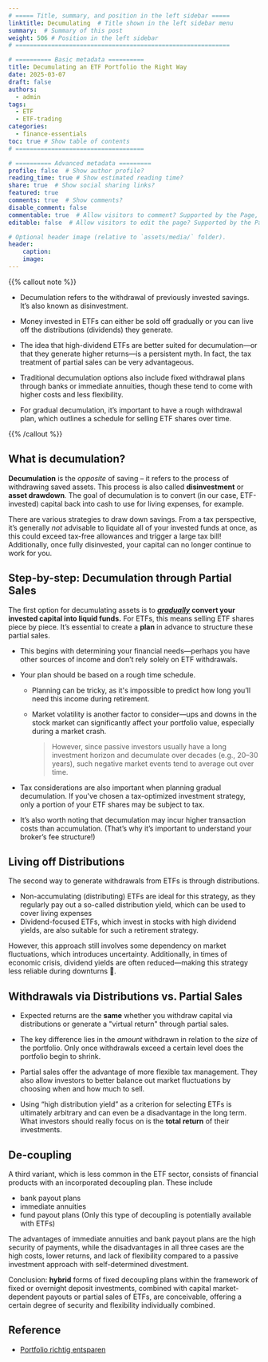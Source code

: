 ```yaml
---
# ===== Title, summary, and position in the left sidebar =====
linktitle: Decumulating  # Title shown in the left sidebar menu
summary:  # Summary of this post
weight: 506 # Position in the left sidebar
# ============================================================

# ========== Basic metadata ==========
title: Decumulating an ETF Portfolio the Right Way
date: 2025-03-07
draft: false
authors:
  - admin
tags:
  - ETF
  - ETF-trading
categories:
  - finance-essentials
toc: true # Show table of contents
# ====================================

# ========== Advanced metadata =========
profile: false  # Show author profile?
reading_time: true # Show estimated reading time?
share: true  # Show social sharing links?
featured: true
comments: true  # Show comments?
disable_comment: false
commentable: true  # Allow visitors to comment? Supported by the Page, Post, and Book content types.
editable: false  # Allow visitors to edit the page? Supported by the Page, Post, and Book content types.

# Optional header image (relative to `assets/media/` folder).
header:
    caption: 
    image:  
---
```


{{% callout  note %}}

- Decumulation refers to the withdrawal of previously invested savings. It’s also known as disinvestment.

- Money invested in ETFs can either be sold off gradually or you can live off the distributions (dividends) they generate.
- The idea that high-dividend ETFs are better suited for decumulation—or that they generate higher returns—is a persistent myth. In fact, the tax treatment of partial sales can be very advantageous.

- Traditional decumulation options also include fixed withdrawal plans through banks or immediate annuities, though these tend to come with higher costs and less flexibility.

- For gradual decumulation, it’s important to have a rough withdrawal plan, which outlines a schedule for selling ETF shares over time.


{{% /callout %}}

## **What is decumulation?**
**Decumulation** is the *opposite* of saving – it refers to the process of withdrawing saved assets. This process is also called **disinvestment** or **asset drawdown**. The goal of decumulation is to convert (in our case, ETF-invested) capital back into cash to use for living expenses, for example.

There are various strategies to draw down savings. From a tax perspective, it’s generally *not* advisable to liquidate all of your invested funds at once, as this could exceed tax-free allowances and trigger a large tax bill! Additionally, once fully disinvested, your capital can no longer continue to work for you.

## Step-by-step: Decumulation through Partial Sales

The first option for decumulating assets is to **<u>*gradually*</u> convert your invested capital into liquid funds.** For ETFs, this means selling ETF shares piece by piece. It’s essential to create a **plan** in advance to structure these partial sales.

- This begins with determining your financial needs—perhaps you have other sources of income and don’t rely solely on ETF withdrawals.

- Your plan should be based on a rough time schedule.

  - Planning can be tricky, as it's impossible to predict how long you’ll need this income during retirement.

  - Market volatility is another factor to consider—ups and downs in the stock market can significantly affect your portfolio value, especially during a market crash.

    > However, since passive investors usually have a long investment horizon and decumulate over decades (e.g., 20–30 years), such negative market events tend to average out over time.

- Tax considerations are also important when planning gradual decumulation. If you've chosen a tax-optimized investment strategy, only a portion of your ETF shares may be subject to tax.

- It’s also worth noting that decumulation may incur higher transaction costs than accumulation. (That’s why it’s important to understand your broker’s fee structure!)

## Living off Distributions

The second way to generate withdrawals from ETFs is through distributions.

- Non-accumulating (distributing) ETFs are ideal for this strategy, as they regularly pay out a so-called distribution yield, which can be used to cover living expenses
- Dividend-focused ETFs, which invest in stocks with high dividend yields, are also suitable for such a retirement strategy.

However, this approach still involves some dependency on market fluctuations, which introduces uncertainty. Additionally, in times of economic crisis, dividend yields are often reduced—making this strategy less reliable during downturns 🤪.

## Withdrawals via Distributions vs. Partial Sales

- Expected returns are the **same** whether you withdraw capital via distributions or generate a "virtual return" through partial sales. 
- The key difference lies in the *amount* withdrawn in relation to the *size* of the portfolio. Only once withdrawals exceed a certain level does the portfolio begin to shrink.

- Partial sales offer the advantage of more flexible tax management. They also allow investors to better balance out market fluctuations by choosing when and how much to sell. 

- Using “high distribution yield” as a criterion for selecting ETFs is ultimately arbitrary and can even be a disadvantage in the long term. What investors should really focus on is the **total return** of their investments.

## De-coupling

A third variant, which is less common in the ETF sector, consists of financial products with an incorporated decoupling plan. These include 

- bank payout plans
- immediate annuities
- fund payout plans (Only this  type of decoupling is potentially available with ETFs)

The advantages of immediate annuities and bank payout plans are the high security of payments, while the disadvantages in all three cases are the high costs, lower returns, and lack of flexibility compared to a passive investment approach with self-determined divestment.

Conclusion: **hybrid** forms of fixed decoupling plans within the framework of fixed or overnight deposit investments, combined with capital market-dependent payouts or partial sales of ETFs, are conceivable, offering a certain degree of security and flexibility individually combined.

## Reference

- [Portfolio richtig entsparen](https://www.finanzfluss.de/etf-handbuch/portfolio-entsparen/)